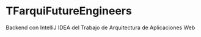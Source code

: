 # TFarquiFutureEngineers
Backend con IntelliJ IDEA del Trabajo de Arquitectura de Aplicaciones Web 
